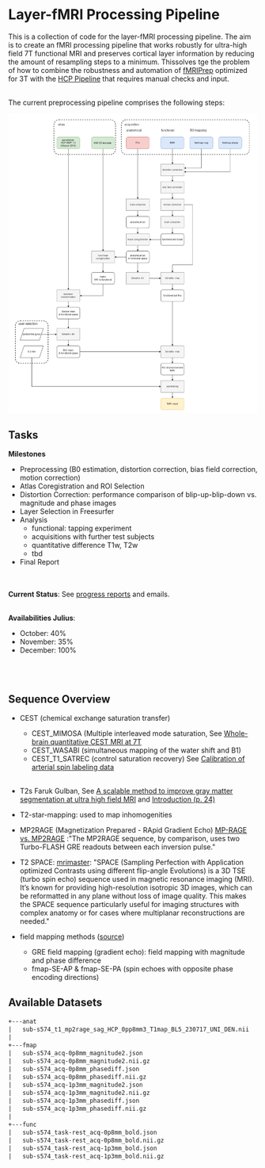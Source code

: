 # Layer-fMRI Processing Pipeline #


This is a collection of code for the layer-fMRI processing pipeline. The aim is to create an fMRI processing pipeline that works robustly for ultra-high field 7T functional MRI and preserves cortical layer information by reducing the amount of resampling steps to a minimum. Thissolves tge the problem of how to combine the robustness and automation of [fMRIPrep](https://fmriprep.org/en/stable/) optimized for 3T with the [HCP Pipeline](https://www.humanconnectome.org/software/hcp-mr-pipelines) that requires manual checks and input.

<br>
The current preprocessing pipeline comprises the following steps:

![](https://github.com/j-krieg/layerfmri/blob/main/schematic.png?raw=true)

## Tasks ##

**Milestones**

- Preprocessing (B0 estimation, distortion correction, bias field correction, motion correction)
- Atlas Coregistration and ROI Selection
- Distortion Correction: performance comparison of blip-up-blip-down vs. magnitude and phase images
- Layer Selection in Freesurfer
- Analysis
	- functional: tapping experiment
   	- acquisitions with further test subjects
	- quantitative difference T1w, T2w
	- tbd
 - Final Report
	

<br><br>
**Current Status**: See [progress reports](https://github.com/j-krieg/layerfmri/tree/main/progress_reports) and emails.
<br><br>

**Availabilities Julius**:

- October: 40%
- November: 35%
- December: 100%

<br>
<br>

## Sequence Overview ##

- CEST (chemical exchange saturation transfer)
	- CEST\_MIMOSA (Multiple interleaved mode saturation, See [Whole-brain quantitative CEST MRI at 7T ](https://pubmed.ncbi.nlm.nih.gov/33634505/)	
	- CEST\_WASABI (simultaneous mapping of the water shift and B1)
	- CEST\_T1_SATREC (control saturation recovery) See [Calibration of arterial spin labeling data](https://onlinelibrary.wiley.com/doi/pdfdirect/10.1002/mrm.28000)
<br><br>
- T2s Faruk Gulban, See [A scalable method to improve gray matter segmentation at ultra high field MRI](https://journals.plos.org/plosone/article?id=10.1371/journal.pone.0198335) and [Introduction (p. 24)](http://www.81bones.net/mri/mri_introSlides.pdf)



- T2-star-mapping: used to map inhomogenities


- MP2RAGE (Magnetization Prepared - RApid Gradient Echo)
	[MP-RAGE vs. MP2RAGE](https://mriquestions.com/mp-rage-v-mr2rage.html) :"The MP2RAGE sequence, by comparison, uses two Turbo-FLASH GRE readouts between each inversion pulse."
	

- T2 SPACE: [mrimaster](https://mrimaster.com/characterise-image-3d-tse/#:~:text=This%20makes%20the%20SPACE%20sequence,echo%20sequence%20used%20in%20MRI.): "SPACE (Sampling Perfection with Application optimized Contrasts using different flip-angle Evolutions) is a 3D TSE (turbo spin echo) sequence used in magnetic resonance imaging (MRI). It’s known for providing high-resolution isotropic 3D images, which can be reformatted in any plane without loss of image quality. This makes the SPACE sequence particularly useful for imaging structures with complex anatomy or for cases where multiplanar reconstructions are needed."


- field mapping methods ([source](https://andysbrainbook.readthedocs.io/en/latest/OpenScience/OS/BIDS_Overview.html))
	- GRE field mapping (gradient echo): field mapping with magnitude and phase difference
	- fmap-SE-AP & fmap-SE-PA (spin echoes with opposite phase encoding directions)

<be>

## Available Datasets ##

    +---anat
    |   sub-s574_t1_mp2rage_sag_HCP_0pp8mm3_T1map_BL5_230717_UNI_DEN.nii
    |   
    +---fmap
    |   sub-s574_acq-0p8mm_magnitude2.json
    |   sub-s574_acq-0p8mm_magnitude2.nii.gz
    |   sub-s574_acq-0p8mm_phasediff.json
    |   sub-s574_acq-0p8mm_phasediff.nii.gz
    |   sub-s574_acq-1p3mm_magnitude2.json
    |   sub-s574_acq-1p3mm_magnitude2.nii.gz
    |   sub-s574_acq-1p3mm_phasediff.json
    |   sub-s574_acq-1p3mm_phasediff.nii.gz
    |   
    +---func
    |   sub-s574_task-rest_acq-0p8mm_bold.json
    |   sub-s574_task-rest_acq-0p8mm_bold.nii.gz
    |   sub-s574_task-rest_acq-1p3mm_bold.json
    |   sub-s574_task-rest_acq-1p3mm_bold.nii.gz
